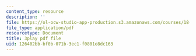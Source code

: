 ```yaml
---
content_type: resource
description: ''
file: https://ol-ocw-studio-app-production.s3.amazonaws.com/courses/18-01sc-single-variable-calculus-fall-2010/126402bbbf0b071b3ec1f0801e8dc163_JXPe2J069c.pdf
file_type: application/pdf
resourcetype: Document
title: 3play pdf file
uid: 126402bb-bf0b-071b-3ec1-f0801e8dc163
---
```

